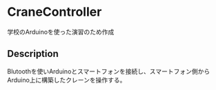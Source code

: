 # CraneController

学校のArduinoを使った演習のため作成

## Description
Blutoothを使いArduinoとスマートフォンを接続し、スマートフォン側からArduino上に構築したクレーンを操作する。
